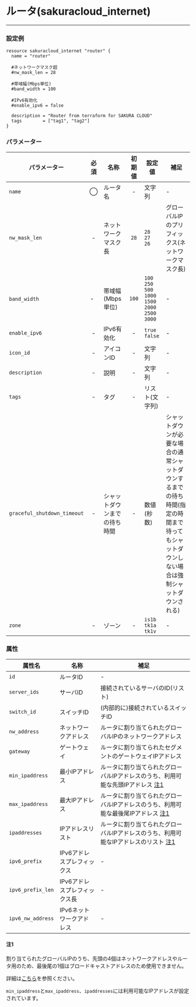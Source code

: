 # ルータ(sakuracloud_internet)

---

### 設定例

```hcl
resource sakuracloud_internet "router" {
  name = "router"

  #ネットワークマスク超
  #nw_mask_len = 28

  #帯域幅(Mbps単位)
  #band_width = 100

  #IPv6有効化
  #enable_ipv6 = false

  description = "Router from terraform for SAKURA CLOUD"
  tags        = ["tag1", "tag2"]
}
```

### パラメーター

|パラメーター         |必須  |名称                |初期値     |設定値                    |補足                                          |
|-------------------|:---:|--------------------|:--------:|------------------------|----------------------------------------------|
| `name`            | ◯   | ルータ名           | -        | 文字列                  | - |
| `nw_mask_len`     | -   | ネットワークマスク長  | `28` | `28`<br />`27`<br />`26` | グローバルIPのプリフィックス(ネットワークマスク長) |
| `band_width`      | -   | 帯域幅(Mbps単位)  | `100` | `100`<br />`250`<br />`500`<br />`1000`<br />`1500`<br />`2000`<br />`2500`<br />`3000` | - |
| `enable_ipv6`     | -   | IPv6有効化  | - | `true`<br />`false`| - |
| `icon_id`         | -   | アイコンID         | - | 文字列 | - |
| `description`     | -   | 説明  | - | 文字列 | - |
| `tags`            | -   | タグ | - | リスト(文字列) | - |
| `graceful_shutdown_timeout` | - | シャットダウンまでの待ち時間 | - | 数値(秒数) | シャットダウンが必要な場合の通常シャットダウンするまでの待ち時間(指定の時間まで待ってもシャットダウンしない場合は強制シャットダウンされる) |
| `zone`            | -   | ゾーン | - | `is1b`<br />`tk1a`<br />`tk1v` | - |

### 属性

|属性名                | 名称                    | 補足                                        |
|---------------------|------------------------|--------------------------------------------|
| `id`                | ルータID               | -                                          |
| `server_ids`         | サーバID              | 接続されているサーバのID(リスト)             |
| `switch_id`          | スイッチID              | (内部的に)接続されているスイッチID              |
| `nw_address`         | ネットワークアドレス      | ルータに割り当てられたグローバルIPのネットワークアドレス |
| `gateway`         | ゲートウェイ             | ルータに割り当てられたセグメントのゲートウェイIPアドレス |
| `min_ipaddress`   | 最小IPアドレス           | ルータに割り当てられたグローバルIPアドレスのうち、利用可能な先頭IPアドレス [注1](#ルータ-sakuracloud_internet_属性_注1) |
| `max_ipaddress`   | 最大IPアドレス           | ルータに割り当てられたグローバルIPアドレスのうち、利用可能な最後尾IPアドレス [注1](#ルータ-sakuracloud_internet_属性_注1) |
| `ipaddresses`     | IPアドレスリスト         | ルータに割り当てられたグローバルIPアドレスのうち、利用可能なIPアドレスのリスト [注1](#ルータ-sakuracloud_internet_属性_注1)|
| `ipv6_prefix`        | IPv6アドレスプレフィックス| -              |
| `ipv6_prefix_len`    | IPv6アドレスプレフィックス長 | -             |
| `ipv6_nw_address`    | IPv6ネットワークアドレス     | -             |

#### 注1

割り当てられたグローバルIPのうち、先頭の4個はネットワークアドレスやルータ用のため、最後尾の1個はブロードキャストアドレスのため使用できません。

詳細は[こちら](http://cloud-news.sakura.ad.jp/faq_top/faq/#H004)を参照ください。

`min_ipaddress`と`max_ipaddress`、`ipaddresses`には利用可能なIPアドレスが設定されています。
